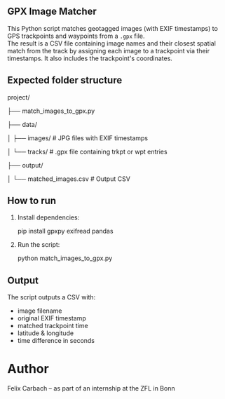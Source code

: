 ## GPX Image Matcher
This Python script matches geotagged images (with EXIF timestamps) to GPS trackpoints and waypoints from a `.gpx` file.  
The result is a CSV file containing image names and their closest spatial match from the track by assigning each image to a trackpoint via their timestamps. It also includes the trackpoint's coordinates.

## Expected folder structure

project/

├── match_images_to_gpx.py

├── data/

│ ├── images/ # JPG files with EXIF timestamps

│ └── tracks/ # .gpx file containing trkpt or wpt entries

├── output/

│ └── matched_images.csv # Output CSV

## How to run
1. Install dependencies:
   
   pip install gpxpy exifread pandas
   
3. Run the script:
   
   python match_images_to_gpx.py

## Output
The script outputs a CSV with:
- image filename
- original EXIF timestamp
- matched trackpoint time
- latitude & longitude
- time difference in seconds

# Author
Felix Carbach – as part of an internship at the ZFL in Bonn
